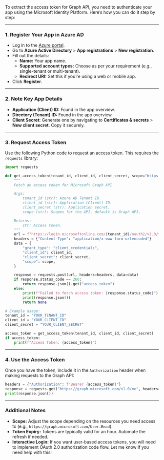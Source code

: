 To extract the access token for Graph API, you need to authenticate your app using the Microsoft Identity Platform. Here’s how you can do it step by step:

---

### 1. **Register Your App in Azure AD**
   - Log in to the [Azure portal](https://portal.azure.com/).
   - Go to **Azure Active Directory** > **App registrations** > **New registration**.
   - Fill out the details:
     - **Name:** Your app name.
     - **Supported account types:** Choose as per your requirement (e.g., single-tenant or multi-tenant).
     - **Redirect URI:** Set this if you’re using a web or mobile app.
   - Click **Register**.

---

### 2. **Note Key App Details**
   - **Application (Client) ID:** Found in the app overview.
   - **Directory (Tenant) ID:** Found in the app overview.
   - **Client Secret:** Generate one by navigating to **Certificates & secrets** > **New client secret**. Copy it securely.

---

### 3. **Request Access Token**
Use the following Python code to request an access token. This requires the `requests` library:

```python
import requests

def get_access_token(tenant_id, client_id, client_secret, scope="https://graph.microsoft.com/.default"):
    """
    Fetch an access token for Microsoft Graph API.

    Args:
        tenant_id (str): Azure AD Tenant ID.
        client_id (str): Application (Client) ID.
        client_secret (str): Application secret.
        scope (str): Scopes for the API, default is Graph API.

    Returns:
        str: Access token.
    """
    url = f"https://login.microsoftonline.com/{tenant_id}/oauth2/v2.0/token"
    headers = {"Content-Type": "application/x-www-form-urlencoded"}
    data = {
        "grant_type": "client_credentials",
        "client_id": client_id,
        "client_secret": client_secret,
        "scope": scope,
    }

    response = requests.post(url, headers=headers, data=data)
    if response.status_code == 200:
        return response.json().get("access_token")
    else:
        print(f"Failed to fetch access token: {response.status_code}")
        print(response.json())
        return None

# Example usage:
tenant_id = "YOUR_TENANT_ID"
client_id = "YOUR_CLIENT_ID"
client_secret = "YOUR_CLIENT_SECRET"

access_token = get_access_token(tenant_id, client_id, client_secret)
if access_token:
    print(f"Access Token: {access_token}")
```

---

### 4. **Use the Access Token**
Once you have the token, include it in the `Authorization` header when making requests to the Graph API:

```python
headers = {"Authorization": f"Bearer {access_token}"}
response = requests.get("https://graph.microsoft.com/v1.0/me", headers=headers)
print(response.json())
```

---

### Additional Notes
- **Scope:** Adjust the scope depending on the resources you need access to (e.g., `https://graph.microsoft.com/User.Read`).
- **Token Expiry:** Tokens are typically valid for an hour. Automate the refresh if needed.
- **Interactive Login:** If you want user-based access tokens, you will need to implement OAuth 2.0 authorization code flow. Let me know if you need help with this!